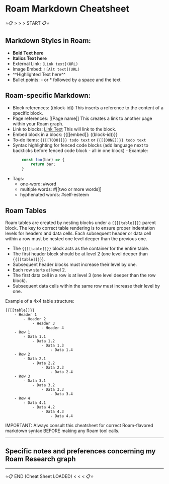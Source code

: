# Roam Markdown Cheatsheet

⭐️📋 > > > START 📋⭐️

## Markdown Styles in Roam:

- **Bold Text here**
- **Italics Text here**
- External Link: `[Link text](URL)`
- Image Embed: `![Alt text](URL)`
- ^^Highlighted Text here^^
- Bullet points: - or \* followed by a space and the text

## Roam-specific Markdown:

- Block references: ((block-id)) This inserts a reference to the content of a specific block.
- Page references: [[Page name]] This creates a link to another page within your Roam graph.
- Link to blocks: [Link Text](<((block-id))>) This will link to the block.
- Embed block in a block: {{[[embed]]: ((block-id))}}
- To-do items: `{{[[TODO]]}} todo text` or `{{[[DONE]]}} todo text`
- Syntax highlighting for fenced code blocks (add language next to backticks before fenced code block - all in one block) - Example:
  ```javascript
      const foo(bar) => {
          return bar;
      }
  ```
- Tags:
  - one-word: #word
  - multiple words: #[[two or more words]]
  - hyphenated words: #self-esteem

## Roam Tables

Roam tables are created by nesting blocks under a `{{[[table]]}}` parent block. The key to correct table rendering is to ensure proper indentation levels for headers and data cells. Each subsequent header or data cell within a row must be nested one level deeper than the previous one.

- The `{{[[table]]}}` block acts as the container for the entire table.
- The first header block should be at level 2 (one level deeper than `{{[[table]]}}`).
- Subsequent header blocks must increase their level by one.
- Each row starts at level 2.
- The first data cell in a row is at level 3 (one level deeper than the row block).
- Subsequent data cells within the same row must increase their level by one.

Example of a 4x4 table structure:

```
{{[[table]]}}
    - Header 1
        - Header 2
            - Header 3
                - Header 4
    - Row 1
        - Data 1.1
            - Data 1.2
                - Data 1.3
                    - Data 1.4
    - Row 2
        - Data 2.1
            - Data 2.2
                - Data 2.3
                    - Data 2.4
    - Row 3
        - Data 3.1
            - Data 3.2
                - Data 3.3
                    - Data 3.4
    - Row 4
        - Data 4.1
            - Data 4.2
                - Data 4.3
                    - Data 4.4
```

IMPORTANT: Always consult this cheatsheet for correct Roam-flavored markdown syntax BEFORE making any Roam tool calls.

---

## Specific notes and preferences concerning my Roam Research graph

---

⭐️📋 END (Cheat Sheet LOADED) < < < 📋⭐️

